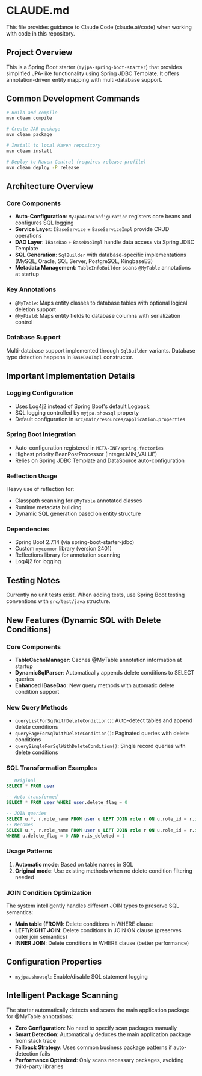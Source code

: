 # CLAUDE.md

This file provides guidance to Claude Code (claude.ai/code) when working with code in this repository.

## Project Overview
This is a Spring Boot starter (`myjpa-spring-boot-starter`) that provides simplified JPA-like functionality using Spring JDBC Template. It offers annotation-driven entity mapping with multi-database support.

## Common Development Commands

```bash
# Build and compile
mvn clean compile

# Create JAR package
mvn clean package

# Install to local Maven repository
mvn clean install

# Deploy to Maven Central (requires release profile)
mvn clean deploy -P release
```

## Architecture Overview

### Core Components
- **Auto-Configuration**: `MyJpaAutoConfiguration` registers core beans and configures SQL logging
- **Service Layer**: `IBaseService` + `BaseServiceImpl` provide CRUD operations
- **DAO Layer**: `IBaseDao` + `BaseDaoImpl` handle data access via Spring JDBC Template
- **SQL Generation**: `SqlBuilder` with database-specific implementations (MySQL, Oracle, SQL Server, PostgreSQL, KingbaseES)
- **Metadata Management**: `TableInfoBuilder` scans `@MyTable` annotations at startup

### Key Annotations
- `@MyTable`: Maps entity classes to database tables with optional logical deletion support
- `@MyField`: Maps entity fields to database columns with serialization control

### Database Support
Multi-database support implemented through `SqlBuilder` variants. Database type detection happens in `BaseDaoImpl` constructor.

## Important Implementation Details

### Logging Configuration
- Uses Log4j2 instead of Spring Boot's default Logback
- SQL logging controlled by `myjpa.showsql` property
- Default configuration in `src/main/resources/application.properties`

### Spring Boot Integration
- Auto-configuration registered in `META-INF/spring.factories`
- Highest priority BeanPostProcessor (Integer.MIN_VALUE)
- Relies on Spring JDBC Template and DataSource auto-configuration

### Reflection Usage
Heavy use of reflection for:
- Classpath scanning for `@MyTable` annotated classes
- Runtime metadata building
- Dynamic SQL generation based on entity structure

### Dependencies
- Spring Boot 2.7.14 (via spring-boot-starter-jdbc)
- Custom `mycommon` library (version 2401)
- Reflections library for annotation scanning
- Log4j2 for logging

## Testing Notes
Currently no unit tests exist. When adding tests, use Spring Boot testing conventions with `src/test/java` structure.

## New Features (Dynamic SQL with Delete Conditions)

### Core Components
- **TableCacheManager**: Caches @MyTable annotation information at startup
- **DynamicSqlParser**: Automatically appends delete conditions to SELECT queries
- **Enhanced IBaseDao**: New query methods with automatic delete condition support

### New Query Methods
- `queryListForSqlWithDeleteCondition()`: Auto-detect tables and append delete conditions
- `queryPageForSqlWithDeleteCondition()`: Paginated queries with delete conditions
- `querySingleForSqlWithDeleteCondition()`: Single record queries with delete conditions

### SQL Transformation Examples
```sql
-- Original
SELECT * FROM user

-- Auto-transformed  
SELECT * FROM user WHERE user.delete_flag = 0

-- JOIN queries
SELECT u.*, r.role_name FROM user u LEFT JOIN role r ON u.role_id = r.id
-- Becomes
SELECT u.*, r.role_name FROM user u LEFT JOIN role r ON u.role_id = r.id 
WHERE u.delete_flag = 0 AND r.is_deleted = 1
```

### Usage Patterns
1. **Automatic mode**: Based on table names in SQL
2. **Original mode**: Use existing methods when no delete condition filtering needed

### JOIN Condition Optimization
The system intelligently handles different JOIN types to preserve SQL semantics:
- **Main table (FROM)**: Delete conditions in WHERE clause
- **LEFT/RIGHT JOIN**: Delete conditions in JOIN ON clause (preserves outer join semantics)
- **INNER JOIN**: Delete conditions in WHERE clause (better performance)

## Configuration Properties
- `myjpa.showsql`: Enable/disable SQL statement logging

## Intelligent Package Scanning
The starter automatically detects and scans the main application package for @MyTable annotations:
- **Zero Configuration**: No need to specify scan packages manually
- **Smart Detection**: Automatically deduces the main application package from stack trace
- **Fallback Strategy**: Uses common business package patterns if auto-detection fails
- **Performance Optimized**: Only scans necessary packages, avoiding third-party libraries